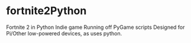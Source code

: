 # fortnite2Python
Fortnite 2 in Python
Indie game
Running off PyGame scripts
Designed for Pi/Other low-powered devices, as uses python.
